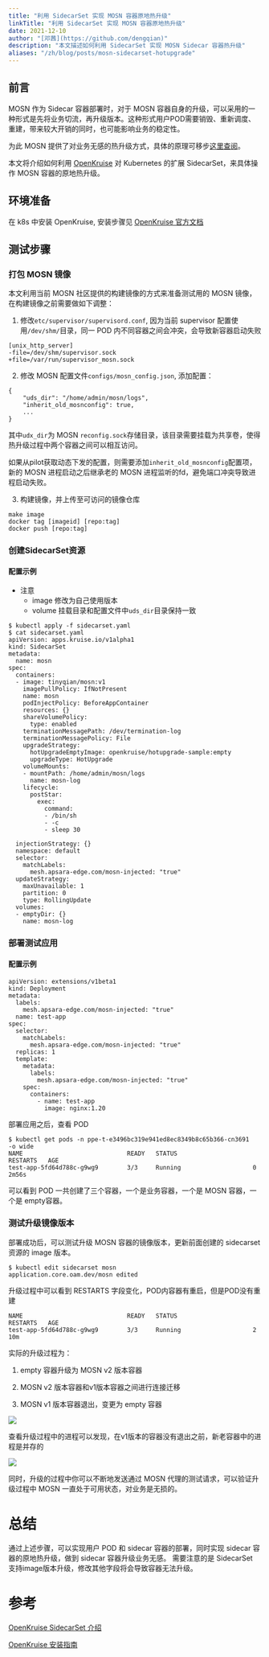 ```yaml
---
title: "利用 SidecarSet 实现 MOSN 容器原地热升级"
linkTitle: "利用 SidecarSet 实现 MOSN 容器原地热升级"
date: 2021-12-10
author: "[邓茜](https://github.com/dengqian)"
description: "本文描述如何利用 SidecarSet 实现 MOSN Sidecar 容器热升级"
aliases: "/zh/blog/posts/mosn-sidecarset-hotupgrade"
---
```


## 前言
MOSN 作为 Sidecar 容器部署时，对于 MOSN 容器自身的升级，可以采用的一种形式是先将业务切流，再升级版本。这种形式用户POD需要销毁、重新调度、重建，带来较大开销的同时，也可能影响业务的稳定性。

为此 MOSN 提供了对业务无感的热升级方式，具体的原理可移步[这里查阅](/docs/concept/smooth-upgrade/)。

本文将介绍如何利用 [OpenKruise](http://openkruise.io/) 对 Kubernetes 的扩展 SidecarSet，来具体操作 MOSN 容器的原地热升级。

## 环境准备

在 k8s 中安装 OpenKruise, 安装步骤见 [ OpenKruise 官方文档](http://openkruise.io/docs/installation) 

## 测试步骤
### 打包 MOSN 镜像
本文利用当前 MOSN 社区提供的构建镜像的方式来准备测试用的 MOSN 镜像，在构建镜像之前需要做如下调整：

1. 修改```etc/supervisor/supervisord.conf```, 因为当前 supervisor 配置使用```/dev/shm/```目录，同一 POD 内不同容器之间会冲突，会导致新容器启动失败
```bigquery
[unix_http_server]
-file=/dev/shm/supervisor.sock
+file=/var/run/supervisor_mosn.sock
```

2. 修改 MOSN 配置文件```configs/mosn_config.json```, 添加配置：
```bigquery
{
    "uds_dir": "/home/admin/mosn/logs",
    "inherit_old_mosnconfig": true,
    ...
}
```
其中```udx_dir```为 MOSN ```reconfig.sock```存储目录，该目录需要挂载为共享卷，使得热升级过程中两个容器之间可以相互访问。

如果从pilot获取动态下发的配置，则需要添加```inherit_old_mosnconfig```配置项，新的 MOSN 进程启动之后继承老的 MOSN 进程监听的fd，避免端口冲突导致进程启动失败。

3. 构建镜像，并上传至可访问的镜像仓库
```bigquery
make image
docker tag [imageid] [repo:tag]
docker push [repo:tag]
```

### 创建SidecarSet资源
#### 配置示例
- 注意
  - image 修改为自己使用版本
  - volume 挂载目录和配置文件中```uds_dir```目录保持一致

```bigquery
$ kubectl apply -f sidecarset.yaml 
$ cat sidecarset.yaml
apiVersion: apps.kruise.io/v1alpha1
kind: SidecarSet
metadata:
  name: mosn
spec:
  containers:
  - image: tinyqian/mosn:v1
    imagePullPolicy: IfNotPresent
    name: mosn
    podInjectPolicy: BeforeAppContainer
    resources: {}
    shareVolumePolicy:
      type: enabled
    terminationMessagePath: /dev/termination-log
    terminationMessagePolicy: File
    upgradeStrategy:
      hotUpgradeEmptyImage: openkruise/hotupgrade-sample:empty
      upgradeType: HotUpgrade
    volumeMounts:
    - mountPath: /home/admin/mosn/logs
      name: mosn-log
    lifecycle:
      postStar:
        exec:
          command:
          - /bin/sh
          - -c
          - sleep 30

  injectionStrategy: {}
  namespace: default
  selector:
    matchLabels:
      mesh.apsara-edge.com/mosn-injected: "true"
  updateStrategy:
    maxUnavailable: 1
    partition: 0
    type: RollingUpdate
  volumes:
  - emptyDir: {}
    name: mosn-log
```

### 部署测试应用
#### 配置示例
```bigquery
apiVersion: extensions/v1beta1
kind: Deployment
metadata:
  labels:
    mesh.apsara-edge.com/mosn-injected: "true"
  name: test-app
spec:
  selector:
    matchLabels:
      mesh.apsara-edge.com/mosn-injected: "true"
  replicas: 1
  template:
    metadata:
      labels:
        mesh.apsara-edge.com/mosn-injected: "true"
    spec:
      containers:
        - name: test-app
          image: nginx:1.20
```

部署应用之后，查看 POD
```bigquery
$ kubectl get pods -n ppe-t-e3496bc319e941ed8ec8349b8c65b366-cn3691    -o wide
NAME                             READY   STATUS                     RESTARTS   AGE
test-app-5fd64d788c-g9wg9        3/3     Running                    0          2m56s
```
可以看到 POD 一共创建了三个容器，一个是业务容器，一个是 MOSN 容器，一个是 empty容器。

### 测试升级镜像版本
部署成功后，可以测试升级 MOSN 容器的镜像版本，更新前面创建的 sidecarset 资源的 image 版本。
```bigquery
$ kubectl edit sidecarset mosn
application.core.oam.dev/mosn edited
```
升级过程中可以看到 RESTARTS 字段变化，POD内容器有重启，但是POD没有重建
```bigquery
NAME                             READY   STATUS                     RESTARTS   AGE
test-app-5fd64d788c-g9wg9        3/3     Running                    2          10m
```
实际的升级过程为：

1. empty 容器升级为 MOSN v2 版本容器
   
2. MOSN v2 版本容器和v1版本容器之间进行连接迁移
   
3. MOSN v1 版本容器退出，变更为 empty 容器

![](mosn-hotupgrade.png)

查看升级过程中的进程可以发现，在v1版本的容器没有退出之前，新老容器中的进程是并存的

![](mosn-hotupgrade-process.png)

同时，升级的过程中你可以不断地发送通过 MOSN 代理的测试请求，可以验证升级过程中 MOSN 一直处于可用状态，对业务是无损的。
# 总结
通过上述步骤，可以实现用户 POD 和 sidecar 容器的部署，同时实现 sidecar 容器的原地热升级，做到 sidecar 容器升级业务无感。
需要注意的是 SidecarSet 支持image版本升级，修改其他字段将会导致容器无法升级。

# 参考
[OpenKruise SidecarSet 介绍](https://openkruise.io/zh/docs/user-manuals/sidecarset/)

[OpenKruise 安装指南](http://openkruise.io/zh/docs/installation)